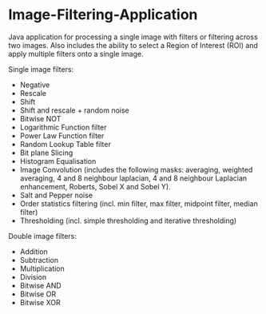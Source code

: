 # Image-Filtering-Application

Java application for processing a single image with filters or filtering across two images. Also includes the ability to select a Region of Interest (ROI) and apply multiple filters onto a single image.

Single image filters:  

- Negative  
- Rescale  
- Shift  
- Shift and rescale + random noise  
- Bitwise NOT  
- Logarithmic Function filter  
- Power Law Function filter  
- Random Lookup Table filter  
- Bit plane Slicing  
- Histogram Equalisation  
- Image Convolution (includes the following masks: averaging, weighted averaging, 4 and 8 neighbour laplacian, 4 and 8 neighbour Laplacian enhancement, Roberts, Sobel X and Sobel Y).  
- Salt and Pepper noise  
- Order statistics filtering (incl. min filter, max filter, midpoint filter, median filter)
- Thresholding (incl. simple thresholding and iterative thresholding)

Double image filters:

- Addition
- Subtraction  
- Multiplication
- Division  
- Bitwise AND  
- Bitwise OR  
- Bitwise XOR 
    
